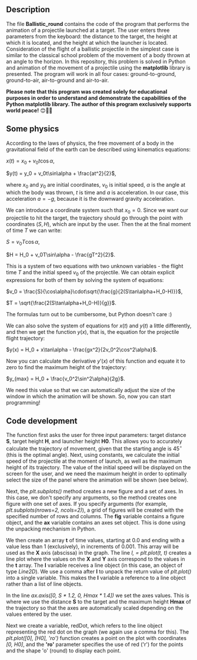 ## Description

The file **Ballistic_round** contains the code of the program that performs the animation of a projectile launched at a target. The user enters three parameters from the keyboard: the distance to the target, the height at which it is located, and the height at which the launcher is located. Consideration of the flight of a ballistic projectile in the simplest case is similar to the classical school problem of the movement of a body thrown at an angle to the horizon. In this repository, this problem is solved in Python and animation of the movement of a projectile using the **matplotlib** library is presented. The program will work in all four cases: ground-to-ground, ground-to-air, air-to-ground and air-to-air.

**Please note that this program was created solely for educational purposes in order to understand and demonstrate the capabilities of the Python matplotlib library. The author of this program exclusively supports world peace!** 😊🤝🏻

## Some physics

According to the laws of physics, the free movement of a body in the gravitational field of the earth can be described using kinematics equations:

$x(t) = x_0 + v_0t\cos\alpha$,

$y(t) = y_0 + v_0t\sin\alpha + \frac{at^2}{2}$,

where $x_0$ and $y_0$ are initial coordinates, $v_0$ is initial speed, $\alpha$ is the angle at which the body was thrown, $t$ is time and $a$ is acceleration. In our case, this acceleration $a = -g$, because it is the downward gravity acceleration.

We can introduce a coordinate system such that $x_0 = 0$. Since we want our projectile to hit the target, the trajectory should go through the point with coordinates $(S,H)$, which are input by the user. Then the at the final moment of time $T$ we can write:

$S = v_0T\cos\alpha$,

$H = H_0 + v_0T\sin\alpha - \frac{gT^2}{2}$.

This is a system of two equations with two unknown variables - the flight time $T$ and the initial speed $v_0$ of the projectile. We can obtain explicit expressions for both of them by solving the system of equations:

$v_0 = \frac{S}{\cos\alpha}\cdot\sqrt{\frac{g}{2(S\tan\alpha+H_0-H)}}$,

$T = \sqrt{\frac{2(S\tan\alpha+H_0-H)}{g}}$.

The formulas turn out to be cumbersome, but Python doesn't care :)

We can also solve the system of equations for $x(t)$ and $y(t)$ a little differently, and then we get the function $y(x)$, that is, the equation for the projectile flight trajectory:

$y(x) = H_0 + x\tan\alpha - \frac{gx^2}{2v_0^2\cos^2\alpha}$.

Now you can calculate the derivative $y'(x)$ of this function and equate it to zero to find the maximum height of the trajectory:

$y_{max} = H_0 + \frac{v_0^2\sin^2\alpha}{2g}$.

We need this value so that we can automatically adjust the size of the window in which the animation will be shown. So, now you can start programming!

## Code development

The function first asks the user for three input parameters: target distance **S**, target height **H**, and launcher height **H0**. This allows you to accurately calculate the trajectory of movement, given that the starting angle is $45^{\circ}$ (this is the optimal angle). Next, using constants, we calculate the initial speed of the projectile at the moment of launch, as well as the maximum height of its trajectory. The value of the initial speed will be displayed on the screen for the user, and we need the maximum height in order to optimally select the size of the panel where the animation will be shown (see below).

Next, the *plt.subplots()* method creates a new figure and a set of axes. In this case, we don't specify any arguments, so the method creates one figure with one set of axes. If you specify arguments (for example, *plt.subplots(nrows=2, ncols=2)*), a grid of figures will be created with the specified number of rows and columns. The **fig** variable contains a figure object, and the **ax** variable contains an axes set object. This is done using the unpacking mechanism in Python.

We then create an array **t** of time values, starting at 0.0 and ending with a value less than 1 (exclusively), in increments of 0.001. This array will be used as the **X** axis (abscissa) in the graph. The line *l, = plt.plot(t, t)* creates a line plot where the values on the **X** and **Y** axis correspond to the values in the **t** array. The **l** variable receives a line object (in this case, an object of type *Line2D*). We use a comma after **l** to unpack the return value of *plt.plot()* into a single variable. This makes the **l** variable a reference to a line object rather than a list of line objects.

In the line *ax.axis([0, S * 1.2, 0, Hmax * 1.4])* we set the axes values. This is where we use the distance **S** to the target and the maximum height **Hmax** of the trajectory so that the axes are automatically scaled depending on the values ​​entered by the user.

Next we create a variable, redDot, which refers to the line object representing the red dot on the graph (we again use a comma for this). The *plt.plot([0], [H0], 'ro')* function creates a point on the plot with coordinates *[0, H0]*, and the **'ro'** parameter specifies the use of red ('r') for the points and the shape 'o' (round) to display each point.
